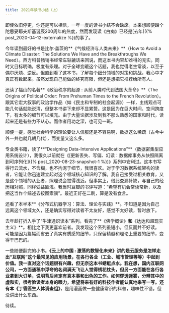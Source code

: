 ```yaml
---
title: 2021年读书小结（上）
---
```


即使依旧停更，你还是可以相信，一年一度的读书小结不会缺席。本来想顺便蹭个陀思妥耶夫斯基诞辰200周年的热度，然而发现读《白痴》已经是[去年]({% post_2020-04-12-externalize %})的事了。


今年读到最好的书是比尔·盖茨的**《气候经济与人类未来》**（How to Avoid a Climate Disaster: The Solutions We Have and the Breakthroughs We Need）。西方科普畅销书经常车轱辘话来回说，而这本书内容却难得的充实。同时又目标明确，极度有条理。对于全球变暖这个话题，我也觉得老生常谈，以至于偶尔厌烦、逆反。但直到看了这本书，了解每个细分领域的对策和挑战，我心中才真正有数起来。虽然发现自己能做的终究有限，但还是想把它推荐给所有人。

还读了福山的名著**《政治秩序的起源 : 从前人类时代到法国大革命》**（The Origins of Political Order: From Prehuman Times to the French Revolution）。跟其它宏大叙事的政治学作品（如《民主和专制的社会起源》）一样，主线观点可能几句话就能说清，但整本书讲下来却不显累赘。这是因为在巨大时间、空间跨度下，有太多的细节可以填充。由于大量论据涉及到我不那么熟悉的国家和时代，读起来还是有些力不从心。而作者用功之深，也可见一斑。

顺便一提，感觉社会科学的理论要让人信服还是不容易啊，数据这么稀疏（古今中外一共也就几朝几代），而变量又这么多。

专业类书籍，读了**“Designing Data-Intensive Applications”**（数据密集型应用系统设计），我很久以前就在《[更新丢失、写偏、幻读：数据库事务从快照隔离到可序列化]({% post_2020-08-23-snapshot-1 %})》系列中安利过。这本书写得行云流水，不含糊，也不拘泥于细节，我很喜欢。对于学习数据系统架构的读者，它能让你迅速建立起对这个领域核心知识的了解。我自己接受过相关教育，又是这个领域的从业者，照理说会觉得浅近。但事实上，借此查漏补缺，与自己的经历相对照，同样受益匪浅。我当时豆瓣的书评写道：“希望有机会常读常新，以及把这当作个综述去按图索骥”。最近正好在二刷，算是没有食言。

还看了本半本**《分布式机器学习：算法、理论与实践》**。不知道是因为自己远离这个领域太久，还是确实写得对读者不太友好，感觉不太好读，暂时放下。

去年趁打折入手了“牛津通识读本”系列。看完了**《佛学概论》**和**《达达和超现实主义》**。相比之下我更喜欢前者。我发现这个系列虽短小，但反而并不好读。可能是因为篇幅而省去了真实有质感的细节，只保留精髓和理论上重要的细节，变得干巴巴的。

一些随便翻完的小书。**《云上的中国 : 激荡的数智化未来》**讲的是云服务是怎样走出“互联网”这个最常见的应用场景，在各行各业（工业、城市管理等等）中起到价值。我一直对这个话题很有兴趣，但无奈这本书蜻蜓点水。我在想，国内互联网公司，一方面通稿中浮夸的名词满天飞让人觉得绣花枕头，但另一方面能在各行各业拿到大订单，说明背后肯定有真本事和出色的工作。如何穿透迷雾，分辨其中的虚和实，很考验读者本身的眼力，希望将来有好的科技作者能认真地来写一写。还有本**《丁香医生人体调查组》**，是用漫画做一些健康常识的科普，趣味性不错，但没讲出什么东西。

待续。

